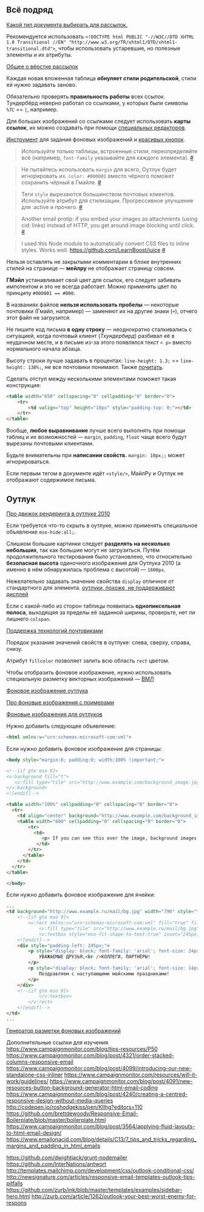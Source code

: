 ## Всё подряд

[Какой тип документа выбирать для рассылок.](https://www.campaignmonitor.com/blog/post/4278/HTML5-vs-XHTML1-the-right-doctype-to-use-in-html-email)

Рекомендуется использовать `<!DOCTYPE html PUBLIC "-//W3C//DTD XHTML 1.0 Transitional //EN" "http://www.w3.org/TR/xhtml1/DTD/xhtml1-transitional.dtd">`, чтобы использовать устаревшие, но полезные элементы и их атрибуты.

[Общее о вёрстке рассылок](http://habrahabr.ru/post/157309/)

Каждая новая вложенная таблица **обнуляет стили родительской**, стили ей нужно задавать заново.

Обязательно проверять **правильность работы** всех ссылок. Тундербёрд неверно работал со ссылками, у которых были символы `%7С` == `|`, например.

Для больших изображений со ссылками следует использовать **карты ссылок**, их можно создавать при помощи [специальных редакторов](http://tools.samsonpost.ru/image-map/).

[Инструмент](http://backgrounds.cm/) для задания фоновых изображений и [красивых кнопок](http://buttons.cm/).

> Используйте только таблицы, встроенные стили, переопределяйте всё (например, `font-family` указывайте для каждого элемента). [#](https://twitter.com/devongovett/status/361603759878574080)

> Не пытайтесь использовать `margin` для всего, Оутлук будет игнорировать их. `color: #000001` вместо чёрного поможет сохранить чёрный в Гмайле. [#](https://twitter.com/devongovett/status/361603942473404416)

> Теги `style` вырезаются большинством почтовых клиентов. Используйте атрибут для стилизации. Прогрессивное улучшение для :active и прочего. [#](https://twitter.com/devongovett/status/361604328378740736)

> Another email protip: if you embed your images as attachments (using cid: links) instead of HTTP, you get around image blocking until click. [#](https://twitter.com/devongovett/status/361606975387205632)

> I used this Node module to automatically convert CSS files to inline styles. Works well. https://github.com/LearnBoost/juice [#](https://twitter.com/devongovett/status/361607442536202241)

Нельзя оставлять не закрытыми комментарии в блоке внутренних стилей на странице — **мейлру** не отображает страницу совсем.

**ГМэйл** устанавливает свой цвет для ссылок, его следует забивать импотентом и это не всегда работает. Можно применять цвет по принципу `#000001 == #000`.

В названиях файлов **нельзя использовать пробелы** — некоторые почтовики (Гмайл, например) — заменяют их на другие знаки (`+`), отчего этот файл не загрузится.

Не пишите код письма **в одну строку** — неоднократно сталкивались с ситуацией, когда почтовый клиент (_Тхундербирд_) разбивал её в неудачном месте, и в письме из-за этого появлялся текст `< p>` вместо нормального начала абзаца.

Высоту строки лучше задавать в процентах: `line-height: 1.3;` == `line-height: 130%;`, не все почтовики понимают. Также [почитать](http://stackoverflow.com/questions/8980956/line-height-not-working-in-outlook-2010-for-html-email).

Сделать отступ между несколькими элементами поможет такая конструкция:
```html
<table width="650" cellspacing="0" cellpadding="0" border="0">
	<tr>
		<td valign="top" height="10px" style="padding-top: 0;"></td>
	</tr>
</table>
```

Вообще, **любое выравнивание** лучше всего выполнять при помощи таблиц и их возможностей — `margin`, `padding`, `float` чаще всего будут вырезаны почтовыми клиентами.

Будьте внимательны при **написании свойств.** `margin: 10px;;` может игнорироваться.

Если первым тегом в документе идёт `<style/>`, МайлРу и Оутлук не отображают содержимое письма.


## Оутлук

[Про движок рендеринга в оутлуке 2010](http://stackoverflow.com/a/12019156)

Если требуется что-то скрыть в оутлуке, можно применять специальное объявление `mso-hide:all;`.

Слишком большие картинки следует **разделять на несколько небольших**, так как большие могут не загрузиться. Путём продолжительного тестирования было установлено, что относительно **безопасная высота** одиночного изображения для Оутлука 2010 (а именно в нём обнаружилась проблема с высотой) — `1600px`.

Нежелательно задавать значение свойства `display` отличное от стандартного для элемента.
[оутлуки, похоже, не поддерживают дисплей](http://msdn.microsoft.com/en-us/library/aa338201.aspx#Word2007MailHTMLandCSS_Core)

Если с какой-либо из сторон таблицы появилась **однопиксельная полоса**, выходящяя за пределы её заданной ширины, проверьте, нет ли лишнего `colspan`.

[Поддержка технологий почтовиками](http://www.campaignmonitor.com/css/)

Порядок указания значений свойств в оутлуке: слева, сверху, справа, снизу.

Атрибут `fillcolor` позволяет залить всю область `rect` цветом.

Чтобы отобразить фоновое изображение, нужно использовать специальную разметку векторных изображений — [ВМЛ](http://msdn.microsoft.com/en-us/library/bb264048%28v=vs.85%29.aspx)

[Фоновое изображение оутлука](http://stackoverflow.com/a/8914220)

[Про фоновые изображения с примерами](http://www.emailonacid.com/blog/details/C13/emailology_vector_markup_language_and_backgrounds)

[Фоновые изображения для оутлуков](http://www.campaignmonitor.com/blog/post/3363/updated-applying-a-background-image-to-html-email/)

Нужно добавить следующее объявление:
```html
<html xmlns:v="urn:schemas-microsoft-com:vml">
```

Если нужно добавить фоновое изображение для страницы:
```html
<body style="margin:0; padding:0; width:100% !important;">

<!--[if gte mso 9]>
<v:background fill="t">
   <v:fill type="tile" src="http://www.example.com/background_image.jpg" />
</v:background>
<![endif]-->

<table width="100%" cellpadding="0" cellspacing="0" border="0">
  <tr>
    <td align="center" background="http://www.example.com/background_image.jpg">
    <table width="600" cellpadding="0" cellspacing="0" border="0">
        <tr>
          <td>
             <p> If you can see this over the image, background images are successful. </p>
           </td>
        </tr>
      </table>
    </td>
  </tr>
</table>

</body> 
```

Если нужно добавить фоновое изображение для ячейки:
```html
...
<td background="http://www.example.ru/mail/bg.jpg" width="790" style="text-align: left;" valign="top">
	<!--[if gte mso 9]>
		<v:rect xmlns:v="urn:schemas-microsoft-com:vml" fill="true" fillcolor="#bada55" stroke="false" style="width:790px;height:572px;">
			<v:fill type="tile" src="http://www.example.ru/mail/bg.jpg" />
			<v:textbox style="mso-fit-shape-to-text:true" inset="245px,0,25px,60px">
	<![endif]-->
	<div style="padding-left: 245px;">
		<p style="display: block; font-family: 'arial'; font-size: 24px; line-height: 30px; font-weight: bold; margin: 95px 0 16px; color: #c5252a; padding: 0;">
			УВАЖАЕМЫЕ ДРУЗЬЯ,<br />КОЛЛЕГИ, ПАРТНЁРЫ!
		</p>
		<p style="display: block; font-family: 'arial'; font-size: 14px; line-height: 21px; margin: 0; padding: 0;">
			Поздравляем с наступающими майскими праздниками!
		</p>
	</div>
	<!--[if gte mso 9]>
			</v:textbox>
		</v:rect>
	<![endif]-->
</td>
...
```

[Генератор разметки фоновых изображений](http://backgrounds.cm/)



Дополнительные ссылки для изучения
https://www.campaignmonitor.com/blog/tips-resources/P50
https://www.campaignmonitor.com/blog/post/4321/order-stacked-columns-responsive-email
https://www.campaignmonitor.com/blog/post/4099/introducing-our-new-standalone-css-inliner
https://www.campaignmonitor.com/resources/will-it-work/guidelines/
https://www.campaignmonitor.com/blog/post/4091/new-resources-button-background-generator-html-email-coding
https://www.campaignmonitor.com/blog/post/4240/creating-a-centred-responsive-design-without-media-queries
http://codepen.io/roshodgekiss/pen/KIlhg?editors=110
https://github.com/brettdewoody/Responsive-Email-Boilerplate/blob/master/boilerplate.html
https://www.campaignmonitor.com/blog/post/3564/applying-fluid-layouts-to-html-email-design/
https://www.emailonacid.com/blog/details/C13/7_tips_and_tricks_regarding_margins_and_padding_in_html_emails

https://github.com/dwightjack/grunt-nodemailer
https://github.com/InterNations/antwort
http://templates.mailchimp.com/development/css/outlook-conditional-css/
http://newsignature.com/articles/responsive-email-templates-outlook-tips-pitfalls
https://github.com/zurb/ink/blob/master/templates/examples/sidebar-hero.html
http://zurb.com/article/1262/outlook-your-best-worst-enemy-for-respons
